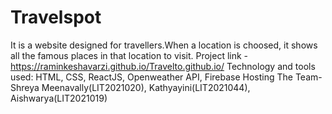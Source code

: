 # Travelspot
It is a website designed for travellers.When a location is choosed, it shows all the famous places in that location to visit.
Project link - https://raminkeshavarzi.github.io/Travelto.github.io/
Technology and tools used:
HTML, CSS, ReactJS, Openweather API, Firebase Hosting
The Team- Shreya Meenavally(LIT2021020), Kathyayini(LIT2021044), Aishwarya(LIT2021019)
